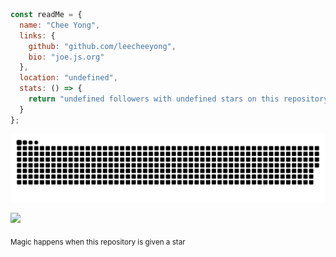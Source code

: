 ```js
const readMe = {
  name: "Chee Yong",
  links: {
    github: "github.com/leecheeyong",
    bio: "joe.js.org"
  },
  location: "undefined",
  stats: () => {
    return "undefined followers with undefined stars on this repository, 17/04/25"
  }
};
```

<img src="https://raw.githubusercontent.com/leecheeyong/leecheeyong/output/github-contribution-grid-snake-dark.svg">

![](https://komarev.com/ghpvc/?username=leecheeyong&color=orange)

<sub>Magic happens when this repository is given a star</sub>
